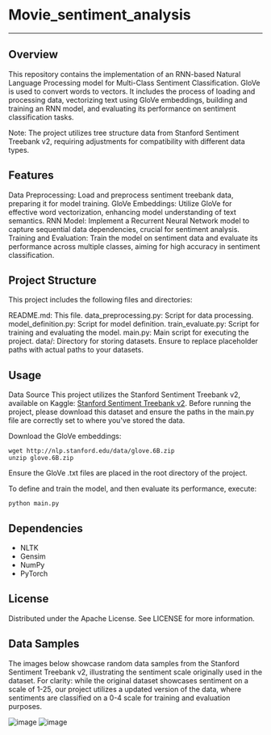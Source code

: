 # Movie_sentiment_analysis
---
## Overview

This repository contains the implementation of an RNN-based Natural Language Processing model for Multi-Class Sentiment Classification. GloVe is used to convert words to vectors. It includes the process of loading and processing data, vectorizing text using GloVe embeddings, building and training an RNN model, and evaluating its performance on sentiment classification tasks.

Note: The project utilizes tree structure data from Stanford Sentiment Treebank v2, requiring adjustments for compatibility with different data types.

## Features

Data Preprocessing: Load and preprocess sentiment treebank data, preparing it for model training.
GloVe Embeddings: Utilize GloVe for effective word vectorization, enhancing model understanding of text semantics.
RNN Model: Implement a Recurrent Neural Network model to capture sequential data dependencies, crucial for sentiment analysis.
Training and Evaluation: Train the model on sentiment data and evaluate its performance across multiple classes, aiming for high accuracy in sentiment classification.

## Project Structure

This project includes the following files and directories:

README.md: This file.
data_preprocessing.py: Script for data processing.
model_definition.py: Script for model definition.
train_evaluate.py: Script for training and evaluating the model.
main.py: Main script for executing the project.
data/: Directory for storing datasets. Ensure to replace placeholder paths with actual paths to your datasets.

## Usage

Data Source
This project utilizes the Stanford Sentiment Treebank v2, available on Kaggle: [Stanford Sentiment Treebank v2](https://www.kaggle.com/datasets/atulanandjha/stanford-sentiment-treebank-v2-sst2). Before running the project, please download this dataset and ensure the paths in the main.py file are correctly set to where you've stored the data.

Download the GloVe embeddings:
```
wget http://nlp.stanford.edu/data/glove.6B.zip
unzip glove.6B.zip
```
Ensure the GloVe .txt files are placed in the root directory of the project.

To define and train the model, and then evaluate its performance, execute:
```
python main.py
```

## Dependencies

- NLTK
- Gensim
- NumPy
- PyTorch

## License
Distributed under the Apache License. See LICENSE for more information.

## Data Samples
The images below showcase random data samples from the Stanford Sentiment Treebank v2, illustrating the sentiment scale originally used in the dataset. For clarity: while the original dataset showcases sentiment on a scale of 1-25, our project utilizes a updated version of the data, where sentiments are classified on a 0-4 scale for training and evaluation purposes.

![image](https://github.com/ahk19/Movie_sentiment_analysis/assets/48156018/fc763bd4-62a4-4d6e-ba0d-790e4737cd3e)
![image](https://github.com/ahk19/Movie_sentiment_analysis/assets/48156018/775fa220-91b6-4bc4-89eb-5ba2be186dd1)
